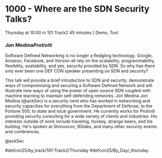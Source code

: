 # 1000 - Where are the SDN Security Talks?
Thursday at 10:00 in 101 Track2
45 minutes | Demo, Tool
### Jon Medina*Protiviti*

Software Defined Networking is no longer a fledgling technology. Google, Amazon, Facebook, and Verizon all rely on the scalability, programmability, flexibility, availability, and yes, security provided by SDN. So why has there only ever been one DEF CON speaker presenting on SDN and security?

This talk will provide a brief introduction to SDN and security, demonstrate ways of compromising and securing a Software Defined Network and will illustrate new ways of using the power of open source SDN coupled with machine learning to maintain self-defending networks.
Jon Medina
Jon Medina (@ackSec) is a security nerd who has worked in networking and security capacities for everything from the Department of Defense, to the Fortune 500, to state and local government. He currently works for Protiviti providing security consulting for a wide variety of clients and industries. His interests outside of work include traveling, hockey, strange beers, and his bulldog. He's spoken at Shmoocon, BSides, and many other security events and conferences.

@ackSec

#defcon25/by_track/101-Track2/Thursday #defcon25/By_Day/_thursday